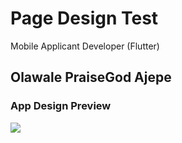 # Page Design Test
Mobile Applicant Developer (Flutter)
## Olawale PraiseGod Ajepe

### App Design Preview
<img src = "https://user-images.githubusercontent.com/78100508/159449779-a6d9a05c-0cba-41ec-b77c-ece89af151d4.jpeg">
